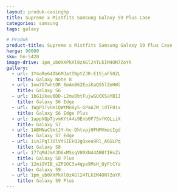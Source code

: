 ```yaml
---
layout: produk-casinghp
title: Supreme x Mistfits Samsung Galaxy S9 Plus Case
categories: samsung
tags: galaxy

# Produk
product-title: Supreme x Mistfits Samsung Galaxy S9 Plus Case
harga: 90000
sku: hn-5420
image-drive: 1pm_ub0XXPkXl0zAGl24TLkIM4ON7ZoYR
gallery:
  - url: 1Y4oRe64Db6MJatTNptZJR-E1SjaF50ZL
    title: Galaxy Note 8
  - url: 1nw7G7whtOR_6mAm862EoiKaQS5lZeHWl
    title: Galaxy S6
  - url: 1bG1ikeu6DD-L2mvDbtFujwGUCKSaYB1J
    title: Galaxy S6 Edge
  - url: 1WgP1TvUH1QWtMnByS-GPaA7M_1dTF0ix
    title: Galaxy S6 Edge Plus
  - url: 1appVQpTjvmKYt44s9Enb0F7SvfKOLiiX
    title: Galaxy S7
  - url: 1ABMNaCtmtJY-hc-Dhtvpj0FNMVmecIgd
    title: Galaxy S7 Edge
  - url: 1inJPql3OlVtSIEkQJgQxea9Rl_A6GLPq
    title: Galaxy S8
  - url: 177qMdJmYJD6xMSsqV80XN44ABBfIHsZi
    title: Galaxy S8 Plus
  - url: 12miOVIB_sZP1OC3a4qye9MsH_QyFtCYa
    title: Galaxy S9
  - url: 1pm_ub0XXPkXl0zAGl24TLkIM4ON7ZoYR
    title: Galaxy S9 Plus
---
```

